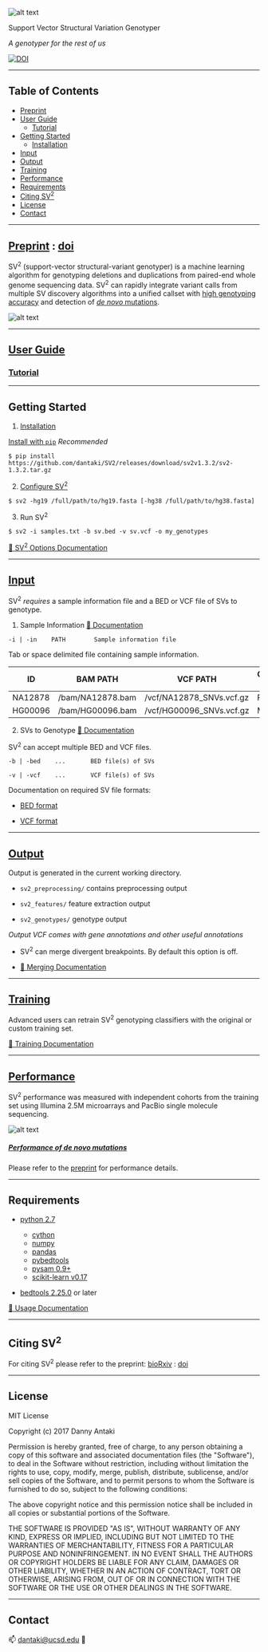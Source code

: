 	
![alt text](https://raw.githubusercontent.com/dantaki/SV2/master/png/sv2.png "Support Vector Structural Variation Genotyper")

Support Vector Structural Variation Genotyper

*A genotyper for the rest of us*

[![DOI](https://zenodo.org/badge/80166279.svg)](https://zenodo.org/badge/latestdoi/80166279)

---

## Table of Contents

* [Preprint](#preprint)
* [User Guide](#user-guide)
   * [Tutorial](#tutorial)
* [Getting Started](#getting-started)
   * [Installation](#installation)
* [Input](#input)
* [Output](#output)
* [Training](#training)
* [Performance](#performance)
* [Requirements](#requirements)
* [Citing SV<sup>2</sup>](#citing-sv2)
* [License](#license)
* [Contact](#contact)

---

## [Preprint](http://biorxiv.org/content/early/2017/03/17/113498) : [doi](https://doi.org/10.1101/113498)

SV<sup>2</sup> (support-vector structural-variant genotyper) is a machine learning algorithm for genotyping deletions and duplications from paired-end whole genome sequencing data. SV<sup>2</sup> can rapidly integrate variant calls from multiple SV discovery algorithms into a unified callset with [high genotyping accuracy](https://raw.githubusercontent.com/dantaki/SV2/master/png/sv2_auc.png) and detection of [*de novo* mutations](https://raw.githubusercontent.com/dantaki/SV2/master/png/sv2_fdr.png).

![alt text](https://raw.githubusercontent.com/dantaki/SV2/master/png/sv2_flowchart.png "Support Vector Structural Variation Genotyper Work Flow")

---

## [User Guide](https://github.com/dantaki/SV2/wiki)

### [Tutorial](https://github.com/dantaki/SV2/wiki/tutorial)

---

## Getting Started

1. [Installation](https://github.com/dantaki/SV2/wiki/installation)

[Install with `pip`](https://github.com/dantaki/SV2/wiki/installation#install-with-pip) *Recommended* 

```
$ pip install https://github.com/dantaki/SV2/releases/download/sv2v1.3.2/sv2-1.3.2.tar.gz 
```

2. [Configure SV<sup>2</sup>](https://github.com/dantaki/SV2/wiki/installation#configure)

```
$ sv2 -hg19 /full/path/to/hg19.fasta [-hg38 /full/path/to/hg38.fasta] 
```

3. Run SV<sup>2</sup>

```
$ sv2 -i samples.txt -b sv.bed -v sv.vcf -o my_genotypes
```

[:notebook: SV<sup>2</sup> Options Documentation](https://github.com/dantaki/SV2/wiki/options#)

---

## [Input](https://github.com/dantaki/SV2/wiki/input)

SV<sup>2</sup> *requires* a sample information file and a BED or VCF file of SVs to genotype.

1. Sample Information [:notebook: Documentation](https://github.com/dantaki/SV2/wiki/input#sample-information)
 
```
-i | -in    PATH        Sample information file
```
Tab or space delimited file containing sample information.

ID | BAM PATH |  VCF PATH | Gender [M/F]
--- | --- | --- | ---
NA12878 | /bam/NA12878.bam | /vcf/NA12878_SNVs.vcf.gz | F 
HG00096 | /bam/HG00096.bam | /vcf/HG00096_SNVs.vcf.gz | M


2. SVs to Genotype [:notebook: Documentation](https://github.com/dantaki/SV2/wiki/input#sv-input)

SV<sup>2</sup> can accept multiple BED and VCF files.

```
-b | -bed    ...       BED file(s) of SVs
```

```
-v | -vcf    ...       VCF file(s) of SVs
```

Documentation on required SV file formats:
  * [BED format](https://github.com/dantaki/SV2/wiki/input#bed-input)

  * [VCF format](https://github.com/dantaki/SV2/wiki/input#vcf-input)

---

## [Output](https://github.com/dantaki/SV2/wiki/Output)
 
 Output is generated in the current working directory. 
 
 * `sv2_preprocessing/` contains preprocessing output 

 * `sv2_features/` feature extraction output
 
 * `sv2_genotypes/` genotype output
 
*Output VCF comes with gene annotations and other useful annotations*

* SV<sup>2</sup> can merge divergent breakpoints. By default this option is off. 

* [:notebook: Merging Documentation](https://github.com/dantaki/SV2/wiki/Output#merging-svs)

---

## [Training](https://github.com/dantaki/SV2/wiki/Training)

Advanced users can retrain SV<sup>2</sup> genotyping classifiers with the original or custom training set. 

[:notebook: Training Documentation](https://github.com/dantaki/SV2/wiki/Training)

---

## [Performance](https://github.com/dantaki/SV2/wiki/Performance)

SV<sup>2</sup> performance was measured with independent cohorts from the training set using Illumina 2.5M microarrays and PacBio single molecule sequencing. 

![alt text](https://raw.githubusercontent.com/dantaki/SV2/master/png/sv2_auc.png "Genotyping ROC curve")

##### [Performance of *de novo* mutations](https://github.com/dantaki/SV2/wiki/performance#de-novo-mutations)

Please refer to the [preprint](#preprint) for performance details. 

---

## Requirements
* [python 2.7](https://www.python.org/)
  * [cython](https://github.com/cython/cython)
  * [numpy](http://www.numpy.org/)
  * [pandas](http://pandas.pydata.org/)
  * [pybedtools](https://daler.github.io/pybedtools/)
  * [pysam 0.9+](https://github.com/pysam-developers/pysam)
  * [scikit-learn v0.17](http://scikit-learn.org/)

* [bedtools 2.25.0](https://github.com/arq5x/bedtools2/releases) or later

[:notebook: Usage Documentation](https://github.com/dantaki/SV2/wiki/usage)

---

## Citing SV<sup>2</sup>

For citing SV<sup>2</sup> please refer to the preprint: [bioRxiv](http://biorxiv.org/content/early/2017/03/17/113498) : [doi](https://doi.org/10.1101/113498)

---

## License 

MIT License

Copyright (c) 2017 Danny Antaki

Permission is hereby granted, free of charge, to any person obtaining a copy
of this software and associated documentation files (the "Software"), to deal
in the Software without restriction, including without limitation the rights
to use, copy, modify, merge, publish, distribute, sublicense, and/or sell
copies of the Software, and to permit persons to whom the Software is
furnished to do so, subject to the following conditions:

The above copyright notice and this permission notice shall be included in all
copies or substantial portions of the Software.

THE SOFTWARE IS PROVIDED "AS IS", WITHOUT WARRANTY OF ANY KIND, EXPRESS OR
IMPLIED, INCLUDING BUT NOT LIMITED TO THE WARRANTIES OF MERCHANTABILITY,
FITNESS FOR A PARTICULAR PURPOSE AND NONINFRINGEMENT. IN NO EVENT SHALL THE
AUTHORS OR COPYRIGHT HOLDERS BE LIABLE FOR ANY CLAIM, DAMAGES OR OTHER
LIABILITY, WHETHER IN AN ACTION OF CONTRACT, TORT OR OTHERWISE, ARISING FROM,
OUT OF OR IN CONNECTION WITH THE SOFTWARE OR THE USE OR OTHER DEALINGS IN THE
SOFTWARE.

---

## Contact
:mailbox:
dantaki@ucsd.edu
:metal: